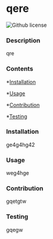 # qere
  
  ![Github license](https://img.shields.io/badge/license-MIT-blue.svg)

### Description

qre

### Contents

*[Installation](#installation)

*[Usage](#usage)

*[Contribution](#contribution)

*[Testing](#testing)

### Installation

ge4g4hg42

### Usage

weg4hge

### Contribution

gqetgtw

### Testing

gqegw



